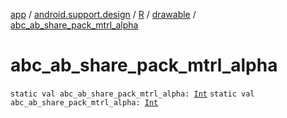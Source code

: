 [app](../../../index.md) / [android.support.design](../../index.md) / [R](../index.md) / [drawable](index.md) / [abc_ab_share_pack_mtrl_alpha](./abc_ab_share_pack_mtrl_alpha.md)

# abc_ab_share_pack_mtrl_alpha

`static val abc_ab_share_pack_mtrl_alpha: `[`Int`](https://kotlinlang.org/api/latest/jvm/stdlib/kotlin/-int/index.html)
`static val abc_ab_share_pack_mtrl_alpha: `[`Int`](https://kotlinlang.org/api/latest/jvm/stdlib/kotlin/-int/index.html)